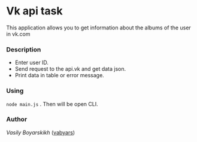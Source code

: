 # Vk api task
This application allows you to get information about the albums of the user in vk.com

### Description
* Enter user ID. 
* Send request to the api.vk and get data json.
* Print data in table or error message. 

### Using 
 `node main.js` . Then will be open CLI. 

### Author 
*Vasily Boyarskikh* ([vabyars](https://github.com/vabyars))